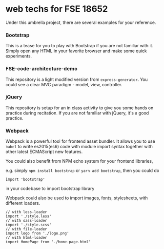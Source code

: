 # web techs for FSE 18652

Under this umbrella project, there are several examples for your reference. 

### Bootstrap

This is a tease for you to play with Bootstrap if you are not familiar with it. Simply open any HTML in your favorite browser and make some quick experiments.

### FSE-code-architecture-demo

This repository is a light modified version from `express-generator`. You could see a clear MVC paradigm - model, view, controller.

### jQuery

This repository is setup for an in class activity to give you some hands on practice during recitation. If you are not familiar with jQuery, it's a good practice.

### Webpack

Webpack is a powerful tool for frontend asset bundler. It allows you to use `babel` to write es2015(es6) code with module import syntax together with other latest ECMAScript new features. 

You could also benefit from NPM echo system for your frontend libraries, 

e.g. simply `npm install bootstrap` or `yarn add bootstrap`, then you could do 

```
import 'bootstrap'
```

in your codebase to import bootstrap library

Webpack could also be used to import images, fonts, stylesheets, with different loaders. 

```
// with less-loader
import './style.less'
// with sass-loader
import './style.scss'
// with file-loader
import logo from './logo.png'
// with html-loader
import HomePage from './home-page.html'
```
